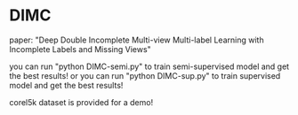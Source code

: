 # DIMC

paper: "Deep Double Incomplete Multi-view Multi-label Learning with Incomplete Labels and Missing Views"

you can run "python DIMC-semi.py" to train semi-supervised model and get the best results! 
or you can run "python DIMC-sup.py" to train supervised model and get the best results!

corel5k dataset is provided for a demo!




